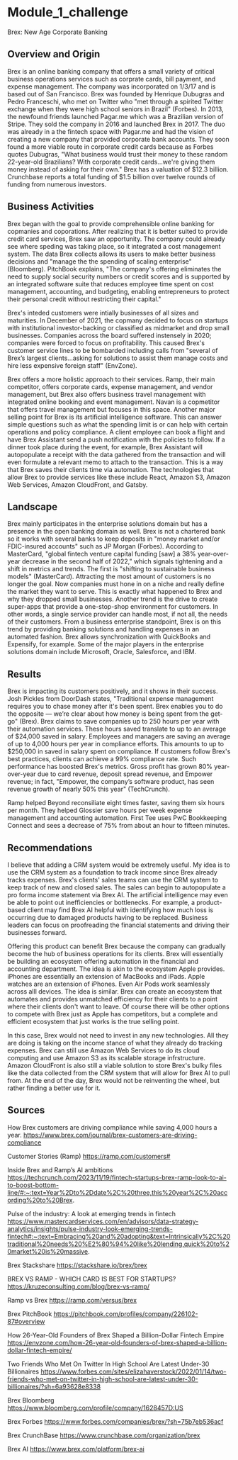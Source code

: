 # Module_1_challenge

Brex: New Age Corporate Banking

## Overview and Origin

Brex is an online banking company that offers a small variety of critical business operations services such as corprate cards, bill payment, and expense management. The company was incorporated on 1/3/17 and is based out of San Francisco. Brex was founded by Henrique Dubugras and Pedro Franceschi, who met on Twitter who "met through a spirited Twitter exchange when they were high school seniors in Brazil" (Forbes). In 2013, the newfound friends launched Pagar.me which was a Brazilian version of Stripe. They sold the company in 2016 and launched Brex in 2017. The duo was already in a the fintech space with Pagar.me and had the vision of creating a new company that provided corporate bank accounts. They soon found a more viable route in corporate credit cards because as Forbes quotes Dubugras, "What business would trust their money to these random 22-year-old Brazilians? With corporate credit cards...we're giving them money instead of asking for their own." Brex has a valuation of $12.3 billion. Crunchbase reports a total funding of $1.5 billion over twelve rounds of funding from numerous investors. 


## Business Activities

Brex began with the goal to provide comprehensible online banking for copmanies and coporations. After realizing that it is better suited to provide credit card services, Brex saw an opportunity. The company could already see where speding was taking place, so it integrated a cost management system. The data Brex collects allows its users to make better business decisions and "manage the the spending of scaling enterprise" (Bloomberg). PitchBook explains, "The company's offering eliminates the need to supply social security numbers or credit scores and is supported by an integrated software suite that reduces employee time spent on cost management, accounting, and budgeting, enabling entrepreneurs to protect their personal credit without restricting their capital." 

Brex's inteded customers were intially businesses of all sizes and maturities. In December of 2021, the copmany decided to focus on startups with institutional investor-backing or classified as midmarket and drop small businesses. Companies across the board suffered instensely in 2020; companies were forced to focus on profitability. This caused Brex's customer service lines to be bombarded including calls from "several of Brex’s largest clients...asking for solutions to assist them manage costs and hire less expensive foreign staff" (EnvZone). 

Brex offers a more holistic approach to their services. Ramp, their main competitor, offers corporate cards, expense management, and vendor management, but Brex also offers business travel management with integrated online booking and event management. Navan is a copmetitor that offers travel management but focuses in this space. Another major selling point for Brex is its artificial intelligence software. This can answer simple questions such as what the spending limit is or can help with certain operations and policy compliance. A client employee can book a flight and have Brex Assistant send a push notification with the policies to follow. If a dinner took place during the event, for example, Brex Assistant will autopopulate a receipt with the data gathered from the transaction and will even formulate a relevant memo to attach to the transaction. This is a way that Brex saves their clients time via automation. The technologies that allow Brex to provide services like these include React, Amazon S3, Amazon Web Services, Amazon CloudFront, and Gatsby.


## Landscape

Brex mainly participates in the enterprise solutions domain but has a presence in the open banking domain as well. Brex is not a chartered bank so it works with several banks to keep deposits in "money market and/or FDIC-insured accounts" such as JP Morgan (Forbes). According to MasterCard, "global fintech venture capital funding [saw] a 38% year-over-year decrease in the second half of 2022," which signals tightening and a shift in metrics and trends. The first is "shifting to sustainable business models" (MasterCard). Attracting the most amount of customers is no longer the goal. Now companies must hone in on a niche and really define the market they want to serve. This is exactly what happened to Brex and why they dropped small businesses. Another trend is the drive to create super-apps that provide a one-stop-shop environment for customers. In other words, a single service provider can handle most, if not all, the needs of their customers. From a business enterprise standpoint, Brex is on this trend by providing banking solutions and handling expenses in an automated fashion. Brex allows synchronization with QuickBooks and Expensify, for example. Some of the major players in the enterprise solutions domain include Microsoft, Oracle, Salesforce, and IBM.


## Results

Brex is impacting its customers positively, and it shows in their success. Josh Pickles from DoorDash states, "Traditional expense management requires you to chase money after it's been spent. Brex enables you to do the opposite — we’re clear about how money is being spent from the get-go" (Brex). Brex claims to save companies up to 250 hours per year with their automation services. These hours saved translate to up to an average of $24,000 saved in salary. Employees and managers are saving an average of up to 4,000 hours per year in compliance efforts. This amounts to up to $250,000 in saved in salary spent on compliance. If customers follow Brex's best practices, clients can achieve a 99% compliance rate. Such performance has boosted Brex's metrics. Gross profit has grown 80% year-over-year due to card revenue, deposit spread revenue, and Empower revenue; in fact, "Empower, the company’s software product, has seen revenue growth of nearly 50% this year" (TechCrunch). 

Ramp helped Beyond reconsiliate eight times faster, saving them six hours per month. They helped Glossier save hours per week expense management and accounting automation. First Tee uses PwC Bookkeeping Connect and sees a decrease of 75% from about an hour to fifteen minutes.


## Recommendations

I believe that adding a CRM system would be extremely useful. My idea is to use the CRM system as a foundation to track income since Brex already tracks expenses. Brex's clients' sales teams can use the CRM system to keep track of new and closed sales. The sales can begin to autopopulate a pro forma income statement via Brex AI. The artificial intelligence may even be able to point out inefficiencies or bottlenecks. For example, a product-based client may find Brex AI helpful with identifying how much loss is occurring due to damaged products having to be replaced. Business leaders can focus on proofreading the financial statements and driving their businesses forward. 

Offering this product can benefit Brex because the company can gradually become the hub of business operations for its clients. Brex will essentially be building an ecosystem offering automation in the financial and accounting department. The idea is akin to the ecosystem Apple provides. iPhones are essentially an extension of MacBooks and iPads. Apple watches are an extension of iPhones. Even Air Pods work seamlessly across alll devices. The idea is similar. Brex can create an ecosystem that automates and provides unmatched efficiency for their clients to a point where their clients don't want to leave. Of course there will be other options to compete with Brex just as Apple has competitors, but a complete and efficient ecosystem that just works is the true selling point. 

In this case, Brex would not need to invest in any new technologies. All they are doing is taking on the income stance of what they already do tracking expenses. Brex can still use Amazon Web Services to do its cloud computing and use Amazon S3 as its scalable storage infrstructure. Amazon CloudFront is also still a viable solution to store Brex's bulky files like the data collected from the CRM system that will allow for Brex AI to pull from. At the end of the day, Brex would not be reinventing the wheel, but rather finding a better use for it.

## Sources

How Brex customers are driving compliance while saving 4,000 hours a year.
https://www.brex.com/journal/brex-customers-are-driving-compliance

Customer Stories (Ramp)
https://ramp.com/customers#

Inside Brex and Ramp’s AI ambitions
https://techcrunch.com/2023/11/19/fintech-startups-brex-ramp-look-to-ai-to-boost-bottom-line/#:~:text=Year%2Dto%2Ddate%2C%20three,this%20year%2C%20according%20to%20Brex.

Pulse of the industry: A look at emerging trends in fintech
https://www.mastercardservices.com/en/advisors/data-strategy-analytics/insights/pulse-industry-look-emerging-trends-fintech#:~:text=Embracing%20and%20adopting&text=Intrinsically%2C%20traditional%20needs%20%E2%80%94%20like%20lending,quick%20to%20market%20is%20massive.

Brex Stackshare
https://stackshare.io/brex/brex

BREX VS RAMP - WHICH CARD IS BEST FOR STARTUPS?
https://kruzeconsulting.com/blog/brex-vs-ramp/

Ramp vs Brex
https://ramp.com/versus/brex

Brex PitchBook
https://pitchbook.com/profiles/company/226102-87#overview

How 26-Year-Old Founders of Brex Shaped a Billion-Dollar Fintech Empire
https://envzone.com/how-26-year-old-founders-of-brex-shaped-a-billion-dollar-fintech-empire/

Two Friends Who Met On Twitter In High School Are Latest Under-30 Billionaires
https://www.forbes.com/sites/elizahaverstock/2022/01/14/two-friends-who-met-on-twitter-in-high-school-are-latest-under-30-billionaires/?sh=6a93628e8338

Brex Bloomberg
https://www.bloomberg.com/profile/company/1628457D:US

Brex Forbes
https://www.forbes.com/companies/brex/?sh=75b7eb536acf

Brex CrunchBase
https://www.crunchbase.com/organization/brex

Brex AI
https://www.brex.com/platform/brex-ai

